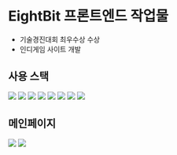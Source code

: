 # EightBit 프론트엔드 작업물
- 기술경진대회 최우수상 수상
- 인디게임 사이트 개발

## 사용 스택

<div>
  <img src="https://img.shields.io/badge/React-20232A?style=for-the-badge&logo=react&logoColor=61DAFB" />
  <img src="https://img.shields.io/badge/React_Router-CA4245?style=for-the-badge&logo=react-router&logoColor=white" />
  <img src="https://img.shields.io/badge/HTML5-E34F26?style=for-the-badge&logo=html5&logoColor=white" />
  <img src="https://img.shields.io/badge/CSS3-1572B6?style=for-the-badge&logo=css3&logoColor=white" />
  <img src="https://img.shields.io/badge/JavaScript-F7DF1E?style=for-the-badge&logo=JavaScript&logoColor=white" />
  <img src="https://img.shields.io/badge/Node.js-43853D?style=for-the-badge&logo=node.js&logoColor=white" />
  <img src="https://img.shields.io/badge/styled--components-DB7093?style=for-the-badge&logo=styled-components&logoColor=white" />
  <img src="https://img.shields.io/badge/Adobe%20Photoshop-31A8FF?style=for-the-badge&logo=Adobe%20Photoshop&logoColor=black" />
</div>

## 메인페이지
<img src="https://github.com/LANTOBOY/EightBitFrontend/assets/114972796/0e6914f8-bebf-450f-a9a8-fcdd82c55bd1" />
<img src="https://github.com/LANTOBOY/EightBitFrontend/assets/114972796/2f6003f0-e8c2-49b0-87e7-c7e3a7ea4fa7" />
